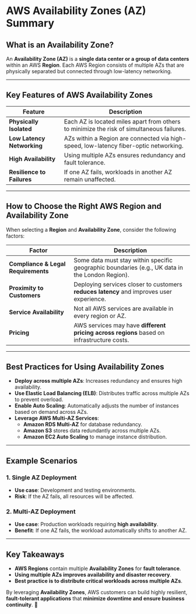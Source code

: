 # AWS Availability Zones (AZ) Summary

## What is an Availability Zone?
An **Availability Zone (AZ)** is a **single data center or a group of data centers** within an AWS **Region**. Each AWS Region consists of multiple AZs that are physically separated but connected through low-latency networking.

---

## Key Features of AWS Availability Zones

| Feature                  | Description |
|--------------------------|------------|
| **Physically Isolated**  | Each AZ is located miles apart from others to minimize the risk of simultaneous failures. |
| **Low Latency Networking** | AZs within a Region are connected via high-speed, low-latency fiber-optic networking. |
| **High Availability**    | Using multiple AZs ensures redundancy and fault tolerance. |
| **Resilience to Failures** | If one AZ fails, workloads in another AZ remain unaffected. |

---

## How to Choose the Right AWS Region and Availability Zone

When selecting a **Region** and **Availability Zone**, consider the following factors:

| Factor                     | Description |
|----------------------------|------------|
| **Compliance & Legal Requirements** | Some data must stay within specific geographic boundaries (e.g., UK data in the London Region). |
| **Proximity to Customers** | Deploying services closer to customers **reduces latency** and improves user experience. |
| **Service Availability**   | Not all AWS services are available in every region or AZ. |
| **Pricing**                | AWS services may have **different pricing across regions** based on infrastructure costs. |

---

## Best Practices for Using Availability Zones

- **Deploy across multiple AZs**: Increases redundancy and ensures high availability.
- **Use Elastic Load Balancing (ELB)**: Distributes traffic across multiple AZs to prevent overload.
- **Enable Auto Scaling**: Automatically adjusts the number of instances based on demand across AZs.
- **Leverage AWS Multi-AZ Services**:
  - **Amazon RDS Multi-AZ** for database redundancy.
  - **Amazon S3** stores data redundantly across multiple AZs.
  - **Amazon EC2 Auto Scaling** to manage instance distribution.

---

## Example Scenarios

### **1. Single AZ Deployment**
- **Use case**: Development and testing environments.
- **Risk**: If the AZ fails, all resources will be affected.

### **2. Multi-AZ Deployment**
- **Use case**: Production workloads requiring **high availability**.
- **Benefit**: If one AZ fails, the workload automatically shifts to another AZ.

---

## Key Takeaways

- **AWS Regions** contain multiple **Availability Zones** for **fault tolerance**.
- **Using multiple AZs improves availability and disaster recovery**.
- **Best practice is to distribute critical workloads across multiple AZs**.

By leveraging **Availability Zones**, AWS customers can build highly resilient, **fault-tolerant applications** that **minimize downtime and ensure business continuity**. 🚀
